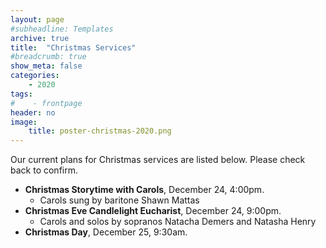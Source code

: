 ```yaml
---
layout: page
#subheadline: Templates
archive: true
title:  "Christmas Services"
#breadcrumb: true
show_meta: false
categories:
    - 2020
tags:
#    - frontpage
header: no
image:
    title: poster-christmas-2020.png
---
```

Our current plans for Christmas services are listed below.  Please check back to confirm.
* **Christmas Storytime with Carols**, December 24, 4:00pm.
    * Carols sung by baritone Shawn Mattas
* **Christmas Eve Candlelight Eucharist**, December 24, 9:00pm.
    * Carols and solos by sopranos Natacha Demers and Natasha Henry
* **Christmas Day**, December 25, 9:30am.
